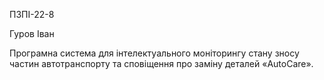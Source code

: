 ПЗПІ-22-8  

Гуров Іван  

Програмна система для інтелектуального моніторингу стану зносу частин автотранспорту та сповіщення про заміну деталей «AutoCare».
